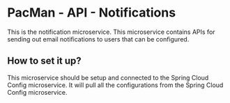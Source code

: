# PacMan - API - Notifications
This is the notification microservice. This microservice contains APIs for sending out email notifications to users that can be configured.

## How to set it up?
This microservice should be setup and connected to the Spring Cloud Config microservice. It will pull all the configurations from the Spring Cloud Config microservice.